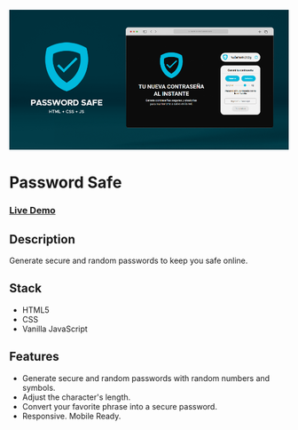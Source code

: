 <a href="https://juliangrosso.github.io/PasswordSafe/"><img src="./assets/PassSafe_App-Showcase_02_Browser_LOW.png" width="auto" height="auto"></a>

# Password Safe

### [Live Demo](https://juliangrosso.github.io/PasswordSafe/)

## Description

Generate secure and random passwords to keep you safe online.

## Stack

- HTML5
- CSS
- Vanilla JavaScript

## Features

- Generate secure and random passwords with random numbers and symbols.
- Adjust the character's length.
- Convert your favorite phrase into a secure password.
- Responsive. Mobile Ready.
